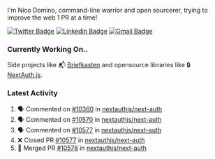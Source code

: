 
I'm Nico Domino, command-line warrior and open sourcerer, trying to improve the web 1 PR at a time!

[![Twitter Badge](https://img.shields.io/badge/-@ndom91-1ca0f1?style=flat-square&labelColor=1ca0f1&logo=twitter&logoColor=white&link=https://twitter.com/ndom91)](https://twitter.com/ndom91) [![Linkedin Badge](https://img.shields.io/badge/-ndom91-blue?style=flat-square&logo=Linkedin&logoColor=white&link=https://www.linkedin.com/in/ndom91/)](https://www.linkedin.com/in/ndom91/) [![Gmail Badge](https://img.shields.io/badge/-yo@ndo.dev-c14438?style=flat-square&logo=mail.ru&logoColor=white&link=mailto:yo@ndo.dev)](mailto:yo@ndo.dev)

### Currently Working On..

Side projects like 📬 [Briefkasten](https://briefkastenhq.com) and opensource libraries like 🔒 [NextAuth.js](https://github.com/nextauthjs/next-auth).

<!--START_SECTION_PROFILE_VIEWS:readme-info-->
<!--END_SECTION_PROFILE_VIEWS:readme-info-->

<!--START_SECTION_DAILY_COMMIT:readme-info-->
<!--END_SECTION_DAILY_COMMIT:readme-info-->

<!--START_SECTION_WEEKLY_COMMIT:readme-info-->
<!--END_SECTION_WEEKLY_COMMIT:readme-info-->

### Latest Activity

<!--START_SECTION:activity-->
1. 🗣 Commented on [#10360](https://github.com/nextauthjs/next-auth/pull/10360#issuecomment-2053831794) in [nextauthjs/next-auth](https://github.com/nextauthjs/next-auth)
2. 🗣 Commented on [#10570](https://github.com/nextauthjs/next-auth/pull/10570#issuecomment-2053829860) in [nextauthjs/next-auth](https://github.com/nextauthjs/next-auth)
3. 🗣 Commented on [#10577](https://github.com/nextauthjs/next-auth/pull/10577#issuecomment-2053829643) in [nextauthjs/next-auth](https://github.com/nextauthjs/next-auth)
4. ❌ Closed PR [#10577](https://github.com/nextauthjs/next-auth/pull/10577) in [nextauthjs/next-auth](https://github.com/nextauthjs/next-auth)
5. 🎉 Merged PR [#10578](https://github.com/nextauthjs/next-auth/pull/10578) in [nextauthjs/next-auth](https://github.com/nextauthjs/next-auth)
<!--END_SECTION:activity-->
